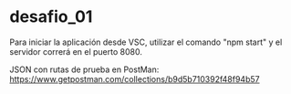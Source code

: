 # desafio_01

Para iniciar la aplicación desde VSC, utilizar el comando "npm start" y el servidor correrá en el puerto 8080.

JSON con rutas de prueba en PostMan:
https://www.getpostman.com/collections/b9d5b710392f48f94b57
